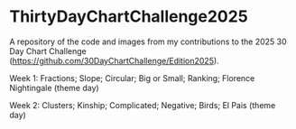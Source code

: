 # ThirtyDayChartChallenge2025
A repository of the code and images from my contributions to the 2025 30 Day Chart Challenge (https://github.com/30DayChartChallenge/Edition2025).

Week 1: Fractions; Slope; Circular; Big or Small; Ranking; Florence Nightingale (theme day)

Week 2: Clusters; Kinship; Complicated; Negative; Birds; El Pais (theme day)
